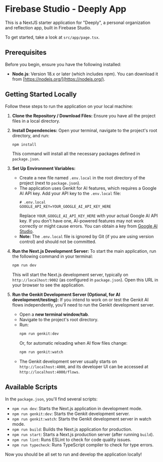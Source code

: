 # Firebase Studio - Deeply App

This is a NextJS starter application for "Deeply", a personal organization and reflection app, built in Firebase Studio.

To get started, take a look at `src/app/page.tsx`.

## Prerequisites

Before you begin, ensure you have the following installed:
*   **Node.js**: Version 18.x or later (which includes npm). You can download it from [https://nodejs.org/](https://nodejs.org/).

## Getting Started Locally

Follow these steps to run the application on your local machine:

1.  **Clone the Repository / Download Files:**
    Ensure you have all the project files in a local directory.

2.  **Install Dependencies:**
    Open your terminal, navigate to the project's root directory, and run:
    ```bash
    npm install
    ```
    This command will install all the necessary packages defined in `package.json`.

3.  **Set Up Environment Variables:**
    *   Create a new file named `.env.local` in the root directory of the project (next to `package.json`).
    *   The application uses Genkit for AI features, which requires a Google AI API key. Add your API key to the `.env.local` file:
        ```env
        # .env.local
        GOOGLE_API_KEY=YOUR_GOOGLE_AI_API_KEY_HERE
        ```
        Replace `YOUR_GOOGLE_AI_API_KEY_HERE` with your actual Google AI API key. If you don't have one, AI-powered features may not work correctly or might cause errors. You can obtain a key from [Google AI Studio](https://aistudio.google.com/app/apikey).
    *   **Note:** The `.env.local` file is ignored by Git (if you are using version control) and should not be committed.

4.  **Run the Next.js Development Server:**
    To start the main application, run the following command in your terminal:
    ```bash
    npm run dev
    ```
    This will start the Next.js development server, typically on `http://localhost:9002` (as configured in `package.json`). Open this URL in your browser to see the application.

5.  **Run the Genkit Development Server (Optional, for AI development/testing):**
    If you intend to work on or test the Genkit AI flows independently, you'll need to run the Genkit development server.
    *   Open a **new terminal window/tab**.
    *   Navigate to the project's root directory.
    *   Run:
        ```bash
        npm run genkit:dev
        ```
        Or, for automatic reloading when AI flow files change:
        ```bash
        npm run genkit:watch
        ```
    *   The Genkit development server usually starts on `http://localhost:4000`, and its developer UI can be accessed at `http://localhost:4000/flows`.

## Available Scripts

In the `package.json`, you'll find several scripts:

*   `npm run dev`: Starts the Next.js application in development mode.
*   `npm run genkit:dev`: Starts the Genkit development server.
*   `npm run genkit:watch`: Starts the Genkit development server in watch mode.
*   `npm run build`: Builds the Next.js application for production.
*   `npm run start`: Starts a Next.js production server (after running `build`).
*   `npm run lint`: Runs ESLint to check for code quality issues.
*   `npm run typecheck`: Runs TypeScript compiler to check for type errors.

Now you should be all set to run and develop the application locally!
